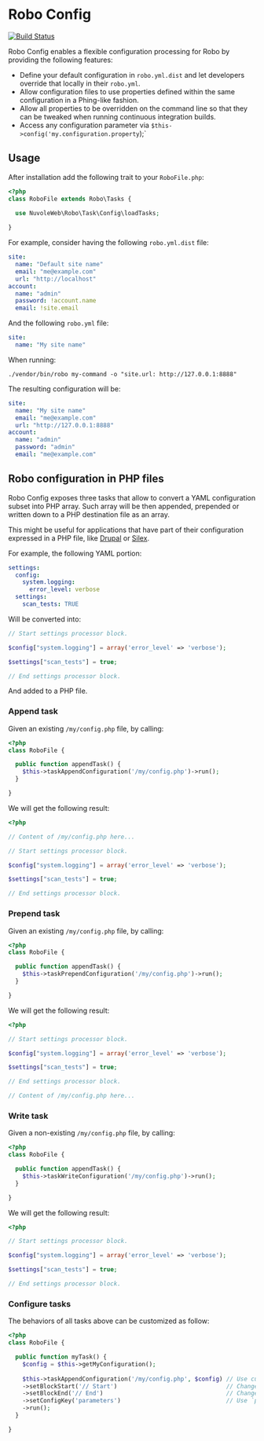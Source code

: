 # Robo Config

[![Build Status](https://travis-ci.org/nuvoleweb/robo-config.svg?branch=master)](https://travis-ci.org/nuvoleweb/robo-config)

Robo Config enables a flexible configuration processing for Robo by providing the following features:

- Define your default configuration in `robo.yml.dist` and let developers override that locally in their `robo.yml`.
- Allow configuration files to use properties defined within the same configuration in a Phing-like fashion.
- Allow all properties to be overridden on the command line so that they can be tweaked when running continuous
  integration builds.
- Access any configuration parameter via `$this->config('my.configuration.property`);`

## Usage

After installation add the following trait to your `RoboFile.php`:

```php
<?php
class RoboFile extends Robo\Tasks {
  
  use NuvoleWeb\Robo\Task\Config\loadTasks;

}
```

For example, consider having the following `robo.yml.dist` file:

```yml
site:
  name: "Default site name"
  email: "me@example.com"
  url: "http://localhost"
account:
  name: "admin"
  password: !account.name
  email: !site.email
```

And the following `robo.yml` file:

```yml
site:
  name: "My site name"
```

When running:

```
./vendor/bin/robo my-command -o "site.url: http://127.0.0.1:8888"
```

The resulting configuration will be:

```yml
site:
  name: "My site name"
  email: "me@example.com"
  url: "http://127.0.0.1:8888"
account:
  name: "admin"
  password: "admin"
  email: "me@example.com"
```

## Robo configuration in PHP files

Robo Config exposes three tasks that allow to convert a YAML configuration subset into PHP array.
Such array will be then appended, prepended or written down to a PHP destination file as an array.

This might be useful for applications that have part of their configuration expressed in a PHP file,
like [Drupal](http://drupal.org) or [Silex](https://silex.sensiolabs.org).

For example, the following YAML portion:

```yaml
settings:
  config:
    system.logging:
      error_level: verbose
  settings:
    scan_tests: TRUE
```

Will be converted into:

```php
// Start settings processor block.

$config["system.logging"] = array('error_level' => 'verbose');

$settings["scan_tests"] = true;

// End settings processor block.
```

And added to a PHP file.

### Append task

Given an existing `/my/config.php` file, by calling:

```php
<?php
class RoboFile {

  public function appendTask() {
    $this->taskAppendConfiguration('/my/config.php')->run();  
  }

}    
```

We will get the following result: 

```php
<?php

// Content of /my/config.php here...

// Start settings processor block.

$config["system.logging"] = array('error_level' => 'verbose');

$settings["scan_tests"] = true;

// End settings processor block.
```

### Prepend task

Given an existing `/my/config.php` file, by calling:

```php
<?php
class RoboFile {

  public function appendTask() {
    $this->taskPrependConfiguration('/my/config.php')->run();  
  }

}    
```

We will get the following result: 

```php
<?php

// Start settings processor block.

$config["system.logging"] = array('error_level' => 'verbose');

$settings["scan_tests"] = true;

// End settings processor block.

// Content of /my/config.php here...

```

### Write task

Given a non-existing `/my/config.php` file, by calling:

```php
<?php
class RoboFile {

  public function appendTask() {
    $this->taskWriteConfiguration('/my/config.php')->run();  
  }

}    
```

We will get the following result: 

```php
<?php

// Start settings processor block.

$config["system.logging"] = array('error_level' => 'verbose');

$settings["scan_tests"] = true;

// End settings processor block.

```

### Configure tasks

The behaviors of all tasks above can be customized as follow:

```php
<?php
class RoboFile {

  public function myTask() {
    $config = $this->getMyConfiguration();
    
    $this->taskAppendConfiguration('/my/config.php', $config) // Use custom configuration.
    ->setBlockStart('// Start')                               // Change opening comment.
    ->setBlockEnd('// End')                                   // Change closing comment.
    ->setConfigKey('parameters')                              // Use `parameters:` instead of default `settings:`
    ->run();
  }

}    
```
